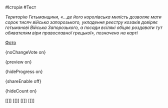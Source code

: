 #Історія #Тест

*Територію Гетьманщини, «...де його королівська милість дозволяє мати  сорок тисяч війська запорозького, укладення реєстру козаків довіряє  гетьманові Війська Запорозького, а посади всілякі обіцяє роздавати тут  обивателям віри православної грецької», позначено на карті*

[Фото](https://zno.osvita.ua//doc/images/znotest/9/988/1.png)

{noChangeVote on}

{preview on}

{hideProgress on}

{shareEnable off}

{hideCount on}

[[]]
[[]]
[[]]
[[]]
